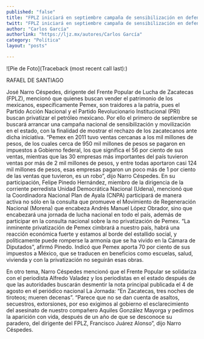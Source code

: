 ```yaml
---
published: "false"
title: "FPLZ iniciará en septiembre campaña de sensibilización en defensa de Pemex"
twitt: "FPLZ iniciará en septiembre campaña de sensibilización en defensa de Pemex"
author: "Carlos García"
authorlink: "https://ljz.mx/autores/Carlos García"
category: "Política"
layout: "posts"

---
```


![Pie de Foto](Traceback (most recent call last):)

RAFAEL DE SANTIAGO

José Narro Céspedes, dirigente del Frente Popular de Lucha de Zacatecas
(FPLZ), mencionó que quienes buscan vender el patrimonio de los mexicanos,
específicamente Pemex, son traidores a la patria, pues el Partido Acción
Nacional y el Partido Revolucionario Institucional (PRI) buscan privatizar
el petróleo mexicano.
Por ello el primero de septiembre se buscará arrancar una campaña nacional
de sensibilización y movilización en el estado, con la finalidad de mostrar
el rechazo de los zacatecanos ante dicha iniciativa.
“Pemex en 2011 tuvo ventas cercanas a los mil millones de pesos, de los
cuales cerca de 950 mil millones de pesos se pagaron en impuestos a
Gobierno federal, los que significa el 56 por ciento de sus ventas,
mientras que las 30 empresas más importantes del país tuvieron ventas por
más de 2 mil millones de pesos, y entre todas aportaron casi 124 mil
millones de pesos, esas empresas pagaron un poco más de 1 por ciento de las
ventas que tuvieron, es un robo”, dijo Narro Céspedes.
En su participación, Felipe Pinedo Hernández, miembro de la dirigencia de
la corriente perredista Unidad Democrática Nacional (Udena), mencionó que
la Coordinadora Nacional Plan de Ayala (CNPA) participará de manera activa
no sólo en la consulta que promueve el Movimiento de Regeneración Nacional
(Morena) que encabeza Andrés Manuel López Obrador, sino que encabezará una
jornada de lucha nacional en todo el país, además de participar en la
consulta nacional sobre la no privatización de Pemex.
“La inminente privatización de Pemex cimbrará a nuestro país, habrá una
reacción económica fuerte y estamos al borde del estallido social, y
políticamente puede romperse la armonía que se ha vivido en la Cámara de
Diputados”, afirmó Pinedo.
Indicó que Pemex aporta 70 por ciento de sus impuestos a México, que se
traducen en beneficios como escuelas, salud, vivienda y con la
privatización no seguirán esas obras.

En otro tema, Narro Céspedes mencionó que el Frente Popular se solidariza
con el periodista Alfredo Valadez y los periodistas en el estado después de
que las autoridades buscarán desmentir la nota principal publicada el 4 de
agosto en el periódico nacional La Jornada: “En Zacatecas, tres noches de
tiroteos; mueren decenas”.
“Parece que no se dan cuenta de asaltos, secuestros, extorsiones, por eso
exigimos al gobierno el esclarecimiento del asesinato de nuestro compañero
Aquiles González Mayorga y pedimos la aparición con vida, después de un año
de que se desconoce su paradero, del dirigente del FPLZ, Francisco Juárez
Alonso”, dijo Narro Céspedes.

